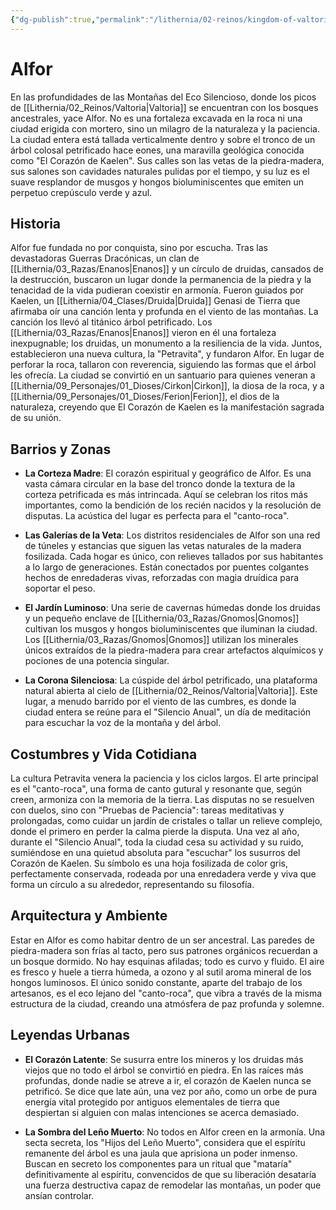 ```yaml
---
{"dg-publish":true,"permalink":"/lithernia/02-reinos/kingdom-of-valtoria/alfor/","title":"Alfor","tags":["lithernia","ciudad","Valtoria"]}
---
```


# Alfor

En las profundidades de las Montañas del Eco Silencioso, donde los picos de [[Lithernia/02_Reinos/Valtoria\|Valtoria]] se encuentran con los bosques ancestrales, yace Alfor. No es una fortaleza excavada en la roca ni una ciudad erigida con mortero, sino un milagro de la naturaleza y la paciencia. La ciudad entera está tallada verticalmente dentro y sobre el tronco de un árbol colosal petrificado hace eones, una maravilla geológica conocida como "El Corazón de Kaelen". Sus calles son las vetas de la piedra-madera, sus salones son cavidades naturales pulidas por el tiempo, y su luz es el suave resplandor de musgos y hongos bioluminiscentes que emiten un perpetuo crepúsculo verde y azul.

## Historia

Alfor fue fundada no por conquista, sino por escucha. Tras las devastadoras Guerras Dracónicas, un clan de [[Lithernia/03_Razas/Enanos\|Enanos]] y un círculo de druidas, cansados de la destrucción, buscaron un lugar donde la permanencia de la piedra y la tenacidad de la vida pudieran coexistir en armonía. Fueron guiados por Kaelen, un [[Lithernia/04_Clases/Druida\|Druida]] Genasi de Tierra que afirmaba oír una canción lenta y profunda en el viento de las montañas. La canción los llevó al titánico árbol petrificado. Los [[Lithernia/03_Razas/Enanos\|Enanos]] vieron en él una fortaleza inexpugnable; los druidas, un monumento a la resiliencia de la vida. Juntos, establecieron una nueva cultura, la "Petravita", y fundaron Alfor. En lugar de perforar la roca, tallaron con reverencia, siguiendo las formas que el árbol les ofrecía. La ciudad se convirtió en un santuario para quienes veneran a [[Lithernia/09_Personajes/01_Dioses/Cirkon\|Cirkon]], la diosa de la roca, y a [[Lithernia/09_Personajes/01_Dioses/Ferion\|Ferion]], el dios de la naturaleza, creyendo que El Corazón de Kaelen es la manifestación sagrada de su unión.

## Barrios y Zonas

- **La Corteza Madre**: El corazón espiritual y geográfico de Alfor. Es una vasta cámara circular en la base del tronco donde la textura de la corteza petrificada es más intrincada. Aquí se celebran los ritos más importantes, como la bendición de los recién nacidos y la resolución de disputas. La acústica del lugar es perfecta para el "canto-roca".

- **Las Galerías de la Veta**: Los distritos residenciales de Alfor son una red de túneles y estancias que siguen las vetas naturales de la madera fosilizada. Cada hogar es único, con relieves tallados por sus habitantes a lo largo de generaciones. Están conectados por puentes colgantes hechos de enredaderas vivas, reforzadas con magia druídica para soportar el peso.

- **El Jardín Luminoso**: Una serie de cavernas húmedas donde los druidas y un pequeño enclave de [[Lithernia/03_Razas/Gnomos\|Gnomos]] cultivan los musgos y hongos bioluminiscentes que iluminan la ciudad. Los [[Lithernia/03_Razas/Gnomos\|Gnomos]] utilizan los minerales únicos extraídos de la piedra-madera para crear artefactos alquímicos y pociones de una potencia singular.

- **La Corona Silenciosa**: La cúspide del árbol petrificado, una plataforma natural abierta al cielo de [[Lithernia/02_Reinos/Valtoria\|Valtoria]]. Este lugar, a menudo barrido por el viento de las cumbres, es donde la ciudad entera se reúne para el "Silencio Anual", un día de meditación para escuchar la voz de la montaña y del árbol.

## Costumbres y Vida Cotidiana

La cultura Petravita venera la paciencia y los ciclos largos. El arte principal es el "canto-roca", una forma de canto gutural y resonante que, según creen, armoniza con la memoria de la tierra. Las disputas no se resuelven con duelos, sino con "Pruebas de Paciencia": tareas meditativas y prolongadas, como cuidar un jardín de cristales o tallar un relieve complejo, donde el primero en perder la calma pierde la disputa. Una vez al año, durante el "Silencio Anual", toda la ciudad cesa su actividad y su ruido, sumiéndose en una quietud absoluta para "escuchar" los susurros del Corazón de Kaelen. Su símbolo es una hoja fosilizada de color gris, perfectamente conservada, rodeada por una enredadera verde y viva que forma un círculo a su alrededor, representando su filosofía.

## Arquitectura y Ambiente

Estar en Alfor es como habitar dentro de un ser ancestral. Las paredes de piedra-madera son frías al tacto, pero sus patrones orgánicos recuerdan a un bosque dormido. No hay esquinas afiladas; todo es curvo y fluido. El aire es fresco y huele a tierra húmeda, a ozono y al sutil aroma mineral de los hongos luminosos. El único sonido constante, aparte del trabajo de los artesanos, es el eco lejano del "canto-roca", que vibra a través de la misma estructura de la ciudad, creando una atmósfera de paz profunda y solemne.

## Leyendas Urbanas

- **El Corazón Latente**: Se susurra entre los mineros y los druidas más viejos que no todo el árbol se convirtió en piedra. En las raíces más profundas, donde nadie se atreve a ir, el corazón de Kaelen nunca se petrificó. Se dice que late aún, una vez por año, como un orbe de pura energía vital protegido por antiguos elementales de tierra que despiertan si alguien con malas intenciones se acerca demasiado.

- **La Sombra del Leño Muerto**: No todos en Alfor creen en la armonía. Una secta secreta, los "Hijos del Leño Muerto", considera que el espíritu remanente del árbol es una jaula que aprisiona un poder inmenso. Buscan en secreto los componentes para un ritual que "mataría" definitivamente al espíritu, convencidos de que su liberación desataría una fuerza destructiva capaz de remodelar las montañas, un poder que ansían controlar.